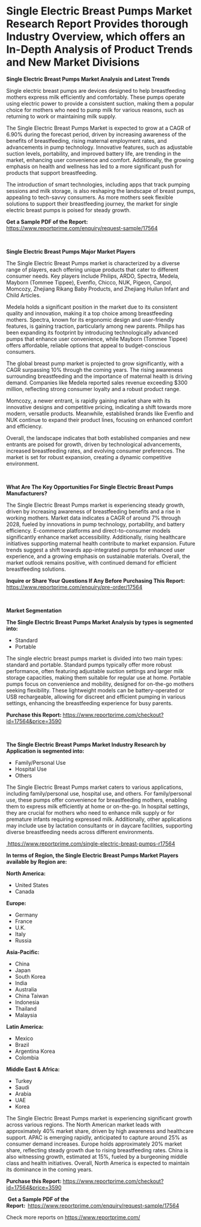 <p><h1>Single Electric Breast Pumps Market Research Report Provides thorough Industry Overview, which offers an In-Depth Analysis of Product Trends and New Market Divisions</h1></p><p><strong>Single Electric Breast Pumps Market Analysis and Latest Trends</strong></p>
<p><p>Single electric breast pumps are devices designed to help breastfeeding mothers express milk efficiently and comfortably. These pumps operate using electric power to provide a consistent suction, making them a popular choice for mothers who need to pump milk for various reasons, such as returning to work or maintaining milk supply. </p><p>The Single Electric Breast Pumps Market is expected to grow at a CAGR of 6.90% during the forecast period, driven by increasing awareness of the benefits of breastfeeding, rising maternal employment rates, and advancements in pump technology. Innovative features, such as adjustable suction levels, portability, and improved battery life, are trending in the market, enhancing user convenience and comfort. Additionally, the growing emphasis on health and wellness has led to a more significant push for products that support breastfeeding. </p><p>The introduction of smart technologies, including apps that track pumping sessions and milk storage, is also reshaping the landscape of breast pumps, appealing to tech-savvy consumers. As more mothers seek flexible solutions to support their breastfeeding journey, the market for single electric breast pumps is poised for steady growth.</p></p>
<p><strong>Get a Sample PDF of the Report:&nbsp;</strong> <a href="https://www.reportprime.com/enquiry/request-sample/17564?utm_campaign=2192&utm_medium=2&utm_source=Github&utm_content=ia&utm_term=18032025&utm_id=single-electric-breast-pumps">https://www.reportprime.com/enquiry/request-sample/17564</a></p>
<p>&nbsp;</p>
<p><strong>Single Electric Breast Pumps Major Market Players</strong></p>
<p><p>The Single Electric Breast Pumps market is characterized by a diverse range of players, each offering unique products that cater to different consumer needs. Key players include Philips, ARDO, Spectra, Medela, Mayborn (Tommee Tippee), Evenflo, Chicco, NUK, Pigeon, Canpol, Momcozy, Zhejiang Rikang Baby Products, and Zhejiang Huilun Infant and Child Articles. </p><p>Medela holds a significant position in the market due to its consistent quality and innovation, making it a top choice among breastfeeding mothers. Spectra, known for its ergonomic design and user-friendly features, is gaining traction, particularly among new parents. Philips has been expanding its footprint by introducing technologically advanced pumps that enhance user convenience, while Mayborn (Tommee Tippee) offers affordable, reliable options that appeal to budget-conscious consumers.</p><p>The global breast pump market is projected to grow significantly, with a CAGR surpassing 10% through the coming years. The rising awareness surrounding breastfeeding and the importance of maternal health is driving demand. Companies like Medela reported sales revenue exceeding $300 million, reflecting strong consumer loyalty and a robust product range.</p><p>Momcozy, a newer entrant, is rapidly gaining market share with its innovative designs and competitive pricing, indicating a shift towards more modern, versatile products. Meanwhile, established brands like Evenflo and NUK continue to expand their product lines, focusing on enhanced comfort and efficiency. </p><p>Overall, the landscape indicates that both established companies and new entrants are poised for growth, driven by technological advancements, increased breastfeeding rates, and evolving consumer preferences. The market is set for robust expansion, creating a dynamic competitive environment.</p></p>
<p>&nbsp;</p>
<p><strong>What Are The Key Opportunities For Single Electric Breast Pumps Manufacturers?</strong></p>
<p><p>The Single Electric Breast Pumps market is experiencing steady growth, driven by increasing awareness of breastfeeding benefits and a rise in working mothers. Market data indicates a CAGR of around 7% through 2028, fueled by innovations in pump technology, portability, and battery efficiency. E-commerce platforms and direct-to-consumer models significantly enhance market accessibility. Additionally, rising healthcare initiatives supporting maternal health contribute to market expansion. Future trends suggest a shift towards app-integrated pumps for enhanced user experience, and a growing emphasis on sustainable materials. Overall, the market outlook remains positive, with continued demand for efficient breastfeeding solutions.</p></p>
<p><strong>Inquire or Share Your Questions If Any Before Purchasing This Report:</strong> <a href="https://www.reportprime.com/enquiry/pre-order/17564?utm_campaign=2192&utm_medium=2&utm_source=Github&utm_content=ia&utm_term=18032025&utm_id=single-electric-breast-pumps">https://www.reportprime.com/enquiry/pre-order/17564</a></p>
<p>&nbsp;</p>
<p><strong>Market Segmentation</strong></p>
<p><strong>The Single Electric Breast Pumps Market Analysis by types is segmented into:</strong></p>
<p><ul><li>Standard</li><li>Portable</li></ul></p>
<p><p>The single electric breast pumps market is divided into two main types: standard and portable. Standard pumps typically offer more robust performance, often featuring adjustable suction settings and larger milk storage capacities, making them suitable for regular use at home. Portable pumps focus on convenience and mobility, designed for on-the-go mothers seeking flexibility. These lightweight models can be battery-operated or USB rechargeable, allowing for discreet and efficient pumping in various settings, enhancing the breastfeeding experience for busy parents.</p></p>
<p><strong>Purchase this Report:&nbsp;</strong><a href="https://www.reportprime.com/checkout?id=17564&price=3590&utm_campaign=2192&utm_medium=2&utm_source=Github&utm_content=ia&utm_term=18032025&utm_id=single-electric-breast-pumps">https://www.reportprime.com/checkout?id=17564&price=3590</a></p>
<p>&nbsp;</p>
<p><strong>The Single Electric Breast Pumps Market Industry Research by Application is segmented into:</strong></p>
<p><ul><li>Family/Personal Use</li><li>Hospital Use</li><li>Others</li></ul></p>
<p><p>The Single Electric Breast Pumps market caters to various applications, including family/personal use, hospital use, and others. For family/personal use, these pumps offer convenience for breastfeeding mothers, enabling them to express milk efficiently at home or on-the-go. In hospital settings, they are crucial for mothers who need to enhance milk supply or for premature infants requiring expressed milk. Additionally, other applications may include use by lactation consultants or in daycare facilities, supporting diverse breastfeeding needs across different environments.</p></p>
<p><a href="https://www.reportprime.com/single-electric-breast-pumps-r17564?utm_campaign=2192&utm_medium=2&utm_source=Github&utm_content=ia&utm_term=18032025&utm_id=single-electric-breast-pumps">&nbsp;https://www.reportprime.com/single-electric-breast-pumps-r17564</a></p>
<p><strong>In terms of Region, the Single Electric Breast Pumps Market Players available by Region are:</strong></p>
<p>
    <p> <strong> North America: </strong>
        <ul>
            <li>United States</li>
            <li>Canada</li>
        </ul>
        </p> 
    <p> <strong> Europe: </strong>
        <ul>
            <li>Germany</li>
            <li>France</li>
            <li>U.K.</li>
            <li>Italy</li>
            <li>Russia</li>
        </ul>
        </p> 
    <p> <strong> Asia-Pacific: </strong>
        <ul>
            <li>China</li>
            <li>Japan</li>
            <li>South Korea</li>
            <li>India</li>
            <li>Australia</li>
            <li>China Taiwan</li>
            <li>Indonesia</li>
            <li>Thailand</li>
            <li>Malaysia</li>
        </ul>
        </p> 
    <p> <strong> Latin America: </strong>
        <ul>
            <li>Mexico</li>
            <li>Brazil</li>
            <li>Argentina Korea</li>
            <li>Colombia</li>
        </ul>
        </p> 
    <p> <strong> Middle East & Africa: </strong>
        <ul>
            <li>Turkey</li>
            <li>Saudi</li>
            <li>Arabia</li>
            <li>UAE</li>
            <li>Korea</li>
        </ul>
    </p>
    </p>
<p><p>The Single Electric Breast Pumps market is experiencing significant growth across various regions. The North American market leads with approximately 40% market share, driven by high awareness and healthcare support. APAC is emerging rapidly, anticipated to capture around 25% as consumer demand increases. Europe holds approximately 20% market share, reflecting steady growth due to rising breastfeeding rates. China is also witnessing growth, estimated at 15%, fueled by a burgeoning middle class and health initiatives. Overall, North America is expected to maintain its dominance in the coming years.</p></p>
<p><strong>Purchase this Report: </strong><a href="https://www.reportprime.com/checkout?id=17564&price=3590&utm_campaign=2192&utm_medium=2&utm_source=Github&utm_content=ia&utm_term=18032025&utm_id=single-electric-breast-pumps">https://www.reportprime.com/checkout?id=17564&price=3590</a></p>
<p>&nbsp;<strong>Get a Sample PDF of the Report:&nbsp;&nbsp;</strong><a href="https://www.reportprime.com/enquiry/request-sample/17564?utm_campaign=2192&utm_medium=2&utm_source=Github&utm_content=ia&utm_term=18032025&utm_id=single-electric-breast-pumps">https://www.reportprime.com/enquiry/request-sample/17564</a></p>
<p><strong></strong></p>
<p>Check more reports on <a href="https://www.reportprime.com/?utm_campaign=2192&utm_medium=2&utm_source=Github&utm_content=ia&utm_term=18032025&utm_id=single-electric-breast-pumps">https://www.reportprime.com/</a></p>